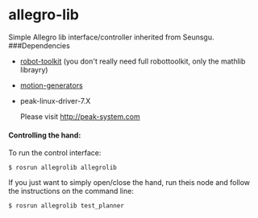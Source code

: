 # allegro-lib
Simple Allegro lib interface/controller inherited from Seunsgu. 
###Dependencies
- [robot-toolkit](https://github.com/epfl-lasa/robot-toolkit) (you don't really need full robottoolkit, only the mathlib librayry)
- [motion-generators](https://github.com/epfl-lasa/motion-generators)

- peak-linux-driver-7.X

    Please visit http://peak-system.com


#### Controlling the hand:
To run the control interface:
```
$ rosrun allegrolib allegrolib
```

If you just want to simply open/close the hand, run theis node and follow the instructions on the command line:

```
$ rosrun allegrolib test_planner
```
